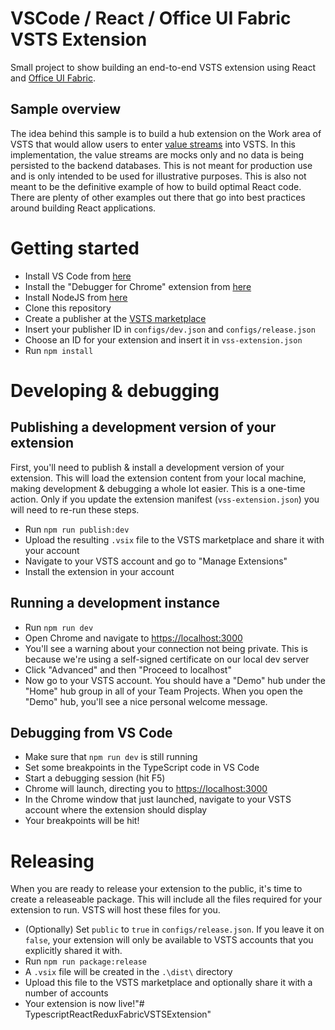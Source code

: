 # VSCode / React / Office UI Fabric VSTS Extension
Small project to show building an end-to-end VSTS extension using React and [Office UI Fabric](https://dev.office.com/fabric).

## Sample overview
The idea behind this sample is to build a hub extension on the Work area of VSTS that would allow users to enter [value streams](http://www.scaledagileframework.com/value-streams) into VSTS. In this implementation, the value streams are mocks only and no data is being persisted to the backend databases. This is not meant for production use and is only intended to be used for illustrative purposes. This is also not meant to be the definitive example of how to build optimal React code. There are plenty of other examples out there that go into best practices around building React applications.

# Getting started
- Install VS Code from [here](https://code.visualstudio.com/)
- Install the "Debugger for Chrome" extension from [here](https://marketplace.visualstudio.com/items?itemName=msjsdiag.debugger-for-chrome)
- Install NodeJS from [here](https://nodejs.org)
- Clone this repository
- Create a publisher at the [VSTS marketplace](https://marketplace.visualstudio.com/manage)
- Insert your publisher ID in `configs/dev.json` and `configs/release.json`
- Choose an ID for your extension and insert it in `vss-extension.json`
- Run `npm install`

# Developing & debugging
## Publishing a development version of your extension
First, you'll need to publish & install a development version of your extension. This will load the extension content from your local machine, making development & debugging a whole lot easier.
This is a one-time action. Only if you update the extension manifest (`vss-extension.json`) you will need to re-run these steps.
- Run `npm run publish:dev`
- Upload the resulting `.vsix` file to the VSTS marketplace and share it with your account
- Navigate to your VSTS account and go to "Manage Extensions"
- Install the extension in your account

## Running a development instance
- Run `npm run dev`
- Open Chrome and navigate to [https://localhost:3000](https://localhost:3000)
- You'll see a warning about your connection not being private. This is because we're using a self-signed certificate on our local dev server
- Click "Advanced" and then "Proceed to localhost"
- Now go to your VSTS account. You should have a "Demo" hub under the "Home" hub group in all of your Team Projects. When you open the "Demo" hub, you'll see a nice personal welcome message.

## Debugging from VS Code
- Make sure that `npm run dev` is still running
- Set some breakpoints in the TypeScript code in VS Code
- Start a debugging session (hit F5)
- Chrome will launch, directing you to [https://localhost:3000](https://localhost:3000)
- In the Chrome window that just launched, navigate to your VSTS account where the extension should display
- Your breakpoints will be hit!

# Releasing
When you are ready to release your extension to the public, it's time to create a releaseable package. This will include all the files required for your extension to run.
VSTS will host these files for you.
- (Optionally) Set `public` to `true` in `configs/release.json`. If you leave it on `false`, your extension will only be available to VSTS accounts that you explicitly shared it with.
- Run `npm run package:release`
- A `.vsix` file will be created in the `.\dist\` directory
- Upload this file to the VSTS marketplace and optionally share it with a number of accounts
- Your extension is now live!"# TypescriptReactReduxFabricVSTSExtension" 
